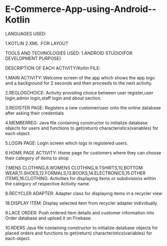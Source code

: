 # E-Commerce-App-using-Android--Kotlin

LANGUAGES USED:

1.KOTLIN
2.XML :FOR LAYOUT

TOOLS AND TECHNOLOGIES USED:
1.ANDROID STUDIO(FOR DEVELOPMENT PURPOSE)


DESCRIPTION OF EACH ACTIVITY/Kotlin FILE:

1.MAIN ACTIVITY:
Welcome screen of the app which shows the app logo and a background for 2 seconds and then proceeds to the next activity.


2.REGLOGCHOICE:
Activity providing choice between user register,user login,admin login,staff login and about section.


3.REGISTER PAGE:
Registers a new customer/user onto the online database after asking their credentials


4.MEMBERREG:
Java file containing constructor to initialize database objects for users and functions to get(return) characteristics(variables) for each object.


5.LOGIN PAGE:
Login screen which logs in registered users.


6.HOME PAGE ACTIVITY:
Home page for customers where they can choose their category of items to shop


7.MENS CLOTHING,8.WOMENS CLOTHING,9.TSHIRTS,10,BOTTOM WEAR,11.SHOES,12.FORMALS,13.BOOKS,14.ELECTRONICS,15.OTHER ITEMS,16.CLOTHING:
Activities for displaying items or subdivisions within the category of respective Activity name.
 
 
8.RECYCLER ADAPTER:
Adapter class for displaying items in a recycler view


18.DISPLAY ITEM:
Display selected item from recycler adapter individually


9.LACE ORDER:
Push ordered item details and customer information into Order database and upload it on Firebase.


10.RDERS
Java file containing constructor to initialize database objects for placed orders and functions to get(return) characteristics(variables) for each object.
